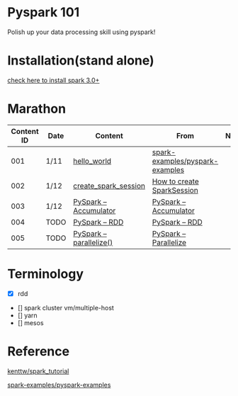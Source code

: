 # Pyspark 101

Polish up your data processing skill using pyspark!

# Installation(stand alone)

[check here to install spark 3.0+](https://github.com/YLTsai0609/DataScience_Note/blob/master/spark.md)

# Marathon

| Content ID   |Date| Content | From  | Note |
|-------|----|---------|-------|------|
| 001 |  1/11|[hello_world](001_hello_world.py)  |  [spark-examples/pyspark-examples](https://github.com/spark-examples/pyspark-examples)||
| 002 |  1/12|[create_spark_session](002_create_spark_session.py)  | [How to create SparkSession](https://sparkbyexamples.com/pyspark/pyspark-what-is-sparksession/)||
| 003 |  1/12|[PySpark – Accumulator](003_accumulator.py)  |[PySpark – Accumulator](https://sparkbyexamples.com/pyspark/pyspark-accumulator-with-example/)||
| 004 |  TODO |[PySpark – RDD](004_rdd.py)  |[PySpark – RDD](https://sparkbyexamples.com/pyspark-rdd)||
| 005 |  TODO|[PySpark – parallelize()](003_accumulator.py)  |[PySpark – Parallelize](https://sparkbyexamples.com/pyspark/pyspark-parallelize-create-rdd/)|

# Terminology

* [x] rdd
* [] spark cluster vm/multiple-host
* [] yarn
* [] mesos

# Reference

[kenttw/spark_tutorial](https://github.com/kenttw/spark_tutorial)

[spark-examples/pyspark-examples](https://github.com/spark-examples/pyspark-examples)
